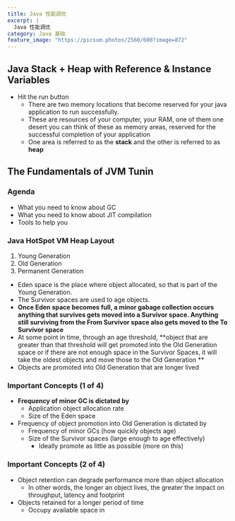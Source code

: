 ```yaml
---
title: Java 性能调优
excerpt: |
  Java 性能调优
category: Java 基础
feature_image: "https://picsum.photos/2560/600?image=872"
---
```

## Java Stack + Heap with Reference & Instance Variables

- Hit the run button
  - There are two memory locations that become reserved for your java application to run successfully. 
  - These are resources of your computer, your RAM, one of them one desert you can think of these as memory areas, reserved for the successful completion of your application 
  - One area is referred to as the **stack** and the other is referred to as **heap** 

## The Fundamentals of JVM Tunin

### Agenda

- What you need to know about GC
- What you need to know about JIT compilation
- Tools to help you

### Java HotSpot VM Heap Layout

1. Young Generation
2. Old Generation
3. Permanent Generation

- Eden space is the place where object allocated, so that is part of the Young Generation.
- The Survivor spaces are used to age objects.
- **Once Eden space becomes full, a minor gabage collection occurs anything that survives gets moved into a Survivor space. Anything still surviving from the From Survivor space also gets moved to the To Survivor space**
- At some point in time, through an age threshold, **object that are greater than that threshold will get promoted into the Old Generation space or if there are not enough space in the Survivor Spaces, it will take the oldest objects and move those to the Old Generation **
- Objects are promoted into Old Generation that are longer lived

### Important Concepts (1 of 4)

- **Frequency of minor GC is dictated by**
  - Application object allocation rate
  - Size of the Eden space
- Frequency of object promotion into Old Generation is dictated by 
  - Frequency of minor GCs (how quickly objects age)
  - Size of the Survivor spaces (large enough to age effectively)
    - Ideally promote as little as possible (more on this)

### Important Concepts (2 of 4)

- Object retention can degrade performance more than object allocation
  - In other words, the longer an object lives, the greater the impact on throughput, latency and footprint
- Objects retained for a longer period of time
  - Occupy available space in
